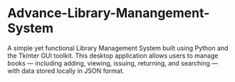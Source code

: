 # Advance-Library-Manangement-System
A simple yet functional Library Management System built using Python and the Tkinter GUI toolkit. This desktop application allows users to manage books — including adding, viewing, issuing, returning, and searching — with data stored locally in JSON format.
